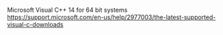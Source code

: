 Microsoft Visual C++ 14 for 64 bit systems
https://support.microsoft.com/en-us/help/2977003/the-latest-supported-visual-c-downloads